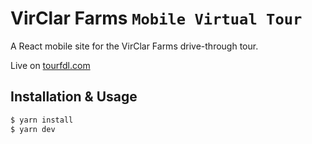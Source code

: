 # VirClar Farms ``Mobile Virtual Tour``

A React mobile site for the VirClar Farms drive-through tour.

Live on [tourfdl.com](http://tourfdl.com)

## Installation &amp; Usage

```bash
$ yarn install
$ yarn dev
```
